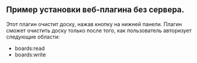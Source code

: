 ## Пример установки веб-плагина без сервера.


Этот плагин очистит доску, нажав кнопку на нижней панели.
Плагин сможет очистить доску только после того, как пользователь авторизует следующие области:
 - boards:read
 - boards:write
